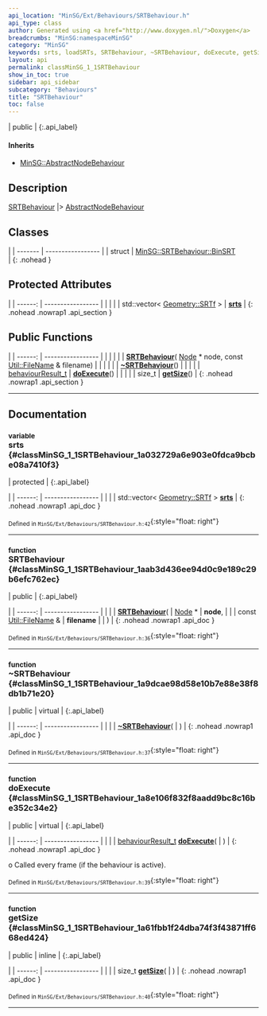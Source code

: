 ```yaml
---
api_location: "MinSG/Ext/Behaviours/SRTBehaviour.h"
api_type: class
author: Generated using <a href="http://www.doxygen.nl/">Doxygen</a>
breadcrumbs: "MinSG:namespaceMinSG"
category: "MinSG"
keywords: srts, loadSRTs, SRTBehaviour, ~SRTBehaviour, doExecute, getSize
layout: api
permalink: classMinSG_1_1SRTBehaviour
show_in_toc: true
sidebar: api_sidebar
subcategory: "Behaviours"
title: "SRTBehaviour"
toc: false
---
```


| public |
{:.api_label}

#### Inherits

* [MinSG::AbstractNodeBehaviour](classMinSG_1_1AbstractNodeBehaviour)


## Description



 [SRTBehaviour](classMinSG_1_1SRTBehaviour) |> [AbstractNodeBehaviour](classMinSG_1_1AbstractNodeBehaviour) 



## Classes

|
| ------- | ----------------- |
| struct | [MinSG::SRTBehaviour::BinSRT](structMinSG_1_1SRTBehaviour_1_1BinSRT) <br/>  |
{: .nohead }


## Protected Attributes

|
| ------: | ----------------- |
|  | |
| std::vector< [Geometry::SRTf](namespaceGeometry#namespaceGeometry_1a6f1c7cf333055eed09d50f59f45f7321) > | **[srts](#classMinSG_1_1SRTBehaviour_1a032729a6e903e0fdca9bcbe08a7410f3)**  |
{: .nohead .nowrap1 .api_section }


## Public Functions

|
| ------: | ----------------- |
|  | |
|  | **[SRTBehaviour](#classMinSG_1_1SRTBehaviour_1aab3d436ee94d0c9e189c29b6efc762ec)**( [Node](classMinSG_1_1Node) * node, const [Util::FileName](classUtil_1_1FileName) & filename) |
|  | |
|  | **[~SRTBehaviour](#classMinSG_1_1SRTBehaviour_1a9dcae98d58e10b7e88e38f8db1b71e20)**() |
|  | |
| [behaviourResult_t](classMinSG_1_1Behavior#classMinSG_1_1Behavior_1afbd60a8df73dc581d2d00a1483f630ef) | **[doExecute](#classMinSG_1_1SRTBehaviour_1a8e106f832f8aadd9bc8c16be352c34e2)**() |
|  | |
| size_t | **[getSize](#classMinSG_1_1SRTBehaviour_1a61fbb1f24dba74f3f43871ff668ed424)**() |
{: .nohead .nowrap1 .api_section }


-------------------------------------------------------------------

## Documentation

### <small>variable</small><br/> srts {#classMinSG_1_1SRTBehaviour_1a032729a6e903e0fdca9bcbe08a7410f3}

| protected |
{:.api_label}

|
| ------: | ----------------- |
|  |
| std::vector< [Geometry::SRTf](namespaceGeometry#namespaceGeometry_1a6f1c7cf333055eed09d50f59f45f7321) > **[srts](#classMinSG_1_1SRTBehaviour_1a032729a6e903e0fdca9bcbe08a7410f3)**  |
{: .nohead .nowrap1 .api_doc }





<sub>Defined in `MinSG/Ext/Behaviours/SRTBehaviour.h:42`</sub>{:style="float: right"}

-------------------------------------------------------------------

### <small>function</small><br/> SRTBehaviour {#classMinSG_1_1SRTBehaviour_1aab3d436ee94d0c9e189c29b6efc762ec}

| public |
{:.api_label}

|
| ------: | ----------------- |
|  |
|  **[SRTBehaviour](#classMinSG_1_1SRTBehaviour_1aab3d436ee94d0c9e189c29b6efc762ec)**( |  [Node](classMinSG_1_1Node) * | **node**, |
| | const [Util::FileName](classUtil_1_1FileName) & | **filename** |
|   ) |
{: .nohead .nowrap1 .api_doc }





<sub>Defined in `MinSG/Ext/Behaviours/SRTBehaviour.h:36`</sub>{:style="float: right"}

-------------------------------------------------------------------

### <small>function</small><br/> ~SRTBehaviour {#classMinSG_1_1SRTBehaviour_1a9dcae98d58e10b7e88e38f8db1b71e20}

| public | virtual |
{:.api_label}

|
| ------: | ----------------- |
|  |
|  **[~SRTBehaviour](#classMinSG_1_1SRTBehaviour_1a9dcae98d58e10b7e88e38f8db1b71e20)**( |  ) |
{: .nohead .nowrap1 .api_doc }





<sub>Defined in `MinSG/Ext/Behaviours/SRTBehaviour.h:37`</sub>{:style="float: right"}

-------------------------------------------------------------------

### <small>function</small><br/> doExecute {#classMinSG_1_1SRTBehaviour_1a8e106f832f8aadd9bc8c16be352c34e2}

| public | virtual |
{:.api_label}

|
| ------: | ----------------- |
|  |
| [behaviourResult_t](classMinSG_1_1Behavior#classMinSG_1_1Behavior_1afbd60a8df73dc581d2d00a1483f630ef) **[doExecute](#classMinSG_1_1SRTBehaviour_1a8e106f832f8aadd9bc8c16be352c34e2)**( |  ) |
{: .nohead .nowrap1 .api_doc }



o Called every frame (if the behaviour is active).



<sub>Defined in `MinSG/Ext/Behaviours/SRTBehaviour.h:39`</sub>{:style="float: right"}

-------------------------------------------------------------------

### <small>function</small><br/> getSize {#classMinSG_1_1SRTBehaviour_1a61fbb1f24dba74f3f43871ff668ed424}

| public | inline |
{:.api_label}

|
| ------: | ----------------- |
|  |
| size_t **[getSize](#classMinSG_1_1SRTBehaviour_1a61fbb1f24dba74f3f43871ff668ed424)**( |  ) |
{: .nohead .nowrap1 .api_doc }





<sub>Defined in `MinSG/Ext/Behaviours/SRTBehaviour.h:40`</sub>{:style="float: right"}

-------------------------------------------------------------------

